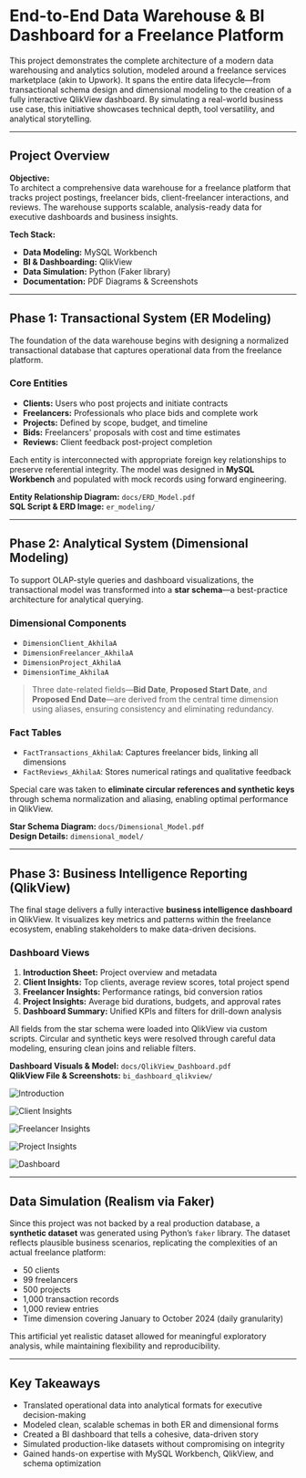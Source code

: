 # End-to-End Data Warehouse & BI Dashboard for a Freelance Platform

This project demonstrates the complete architecture of a modern data warehousing and analytics solution, modeled around a freelance services marketplace (akin to Upwork). It spans the entire data lifecycle—from transactional schema design and dimensional modeling to the creation of a fully interactive QlikView dashboard. By simulating a real-world business use case, this initiative showcases technical depth, tool versatility, and analytical storytelling.

---

## Project Overview

**Objective:**  
To architect a comprehensive data warehouse for a freelance platform that tracks project postings, freelancer bids, client-freelancer interactions, and reviews. The warehouse supports scalable, analysis-ready data for executive dashboards and business insights.

**Tech Stack:**  
- **Data Modeling:** MySQL Workbench  
- **BI & Dashboarding:** QlikView  
- **Data Simulation:** Python (Faker library)  
- **Documentation:** PDF Diagrams & Screenshots  

---

## Phase 1: Transactional System (ER Modeling)

The foundation of the data warehouse begins with designing a normalized transactional database that captures operational data from the freelance platform.

### Core Entities

- **Clients:** Users who post projects and initiate contracts
- **Freelancers:** Professionals who place bids and complete work
- **Projects:** Defined by scope, budget, and timeline
- **Bids:** Freelancers' proposals with cost and time estimates
- **Reviews:** Client feedback post-project completion

Each entity is interconnected with appropriate foreign key relationships to preserve referential integrity. The model was designed in **MySQL Workbench** and populated with mock records using forward engineering.

**Entity Relationship Diagram:** `docs/ERD_Model.pdf`  
**SQL Script & ERD Image:** `er_modeling/`

---

## Phase 2: Analytical System (Dimensional Modeling)

To support OLAP-style queries and dashboard visualizations, the transactional model was transformed into a **star schema**—a best-practice architecture for analytical querying.

### Dimensional Components

- `DimensionClient_AkhilaA`
- `DimensionFreelancer_AkhilaA`
- `DimensionProject_AkhilaA`
- `DimensionTime_AkhilaA`

> Three date-related fields—**Bid Date**, **Proposed Start Date**, and **Proposed End Date**—are derived from the central time dimension using aliases, ensuring consistency and eliminating redundancy.

### Fact Tables

- `FactTransactions_AkhilaA`: Captures freelancer bids, linking all dimensions
- `FactReviews_AkhilaA`: Stores numerical ratings and qualitative feedback

Special care was taken to **eliminate circular references and synthetic keys** through schema normalization and aliasing, enabling optimal performance in QlikView.

**Star Schema Diagram:** `docs/Dimensional_Model.pdf`  
**Design Details:** `dimensional_model/`

---

## Phase 3: Business Intelligence Reporting (QlikView)

The final stage delivers a fully interactive **business intelligence dashboard** in QlikView. It visualizes key metrics and patterns within the freelance ecosystem, enabling stakeholders to make data-driven decisions.

### Dashboard Views

1. **Introduction Sheet:** Project overview and metadata
2. **Client Insights:** Top clients, average review scores, total project spend
3. **Freelancer Insights:** Performance ratings, bid conversion ratios
4. **Project Insights:** Average bid durations, budgets, and approval rates
5. **Dashboard Summary:** Unified KPIs and filters for drill-down analysis

All fields from the star schema were loaded into QlikView via custom scripts. Circular and synthetic keys were resolved through careful data modeling, ensuring clean joins and reliable filters.

**Dashboard Visuals & Model:** `docs/QlikView_Dashboard.pdf`  
**QlikView File & Screenshots:** `bi_dashboard_qlikview/`

![Introduction](bi_dashboard_qlikview/Screenshots/Introduction.png)

![Client Insights](bi_dashboard_qlikview/Screenshots/Client%20Insights.png)

![Freelancer Insights](bi_dashboard_qlikview/Screenshots/Freelancer%20Insights.png)

![Project Insights](bi_dashboard_qlikview/Screenshots/Project%20Insights.png)

![Dashboard](bi_dashboard_qlikview/Screenshots/Dashboard.png)

---

## Data Simulation (Realism via Faker)

Since this project was not backed by a real production database, a **synthetic dataset** was generated using Python’s `faker` library. The dataset reflects plausible business scenarios, replicating the complexities of an actual freelance platform:

- 50 clients
- 99 freelancers
- 500 projects
- 1,000 transaction records
- 1,000 review entries
- Time dimension covering January to October 2024 (daily granularity)

This artificial yet realistic dataset allowed for meaningful exploratory analysis, while maintaining flexibility and reproducibility.

---

## Key Takeaways

- Translated operational data into analytical formats for executive decision-making
- Modeled clean, scalable schemas in both ER and dimensional forms
- Created a BI dashboard that tells a cohesive, data-driven story
- Simulated production-like datasets without compromising on integrity
- Gained hands-on expertise with MySQL Workbench, QlikView, and schema optimization


